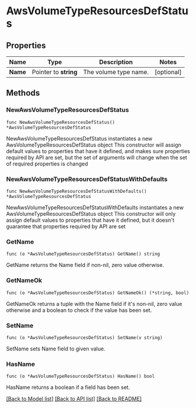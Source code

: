 # AwsVolumeTypeResourcesDefStatus

## Properties

Name | Type | Description | Notes
------------ | ------------- | ------------- | -------------
**Name** | Pointer to **string** | The volume type name. | [optional] 

## Methods

### NewAwsVolumeTypeResourcesDefStatus

`func NewAwsVolumeTypeResourcesDefStatus() *AwsVolumeTypeResourcesDefStatus`

NewAwsVolumeTypeResourcesDefStatus instantiates a new AwsVolumeTypeResourcesDefStatus object
This constructor will assign default values to properties that have it defined,
and makes sure properties required by API are set, but the set of arguments
will change when the set of required properties is changed

### NewAwsVolumeTypeResourcesDefStatusWithDefaults

`func NewAwsVolumeTypeResourcesDefStatusWithDefaults() *AwsVolumeTypeResourcesDefStatus`

NewAwsVolumeTypeResourcesDefStatusWithDefaults instantiates a new AwsVolumeTypeResourcesDefStatus object
This constructor will only assign default values to properties that have it defined,
but it doesn't guarantee that properties required by API are set

### GetName

`func (o *AwsVolumeTypeResourcesDefStatus) GetName() string`

GetName returns the Name field if non-nil, zero value otherwise.

### GetNameOk

`func (o *AwsVolumeTypeResourcesDefStatus) GetNameOk() (*string, bool)`

GetNameOk returns a tuple with the Name field if it's non-nil, zero value otherwise
and a boolean to check if the value has been set.

### SetName

`func (o *AwsVolumeTypeResourcesDefStatus) SetName(v string)`

SetName sets Name field to given value.

### HasName

`func (o *AwsVolumeTypeResourcesDefStatus) HasName() bool`

HasName returns a boolean if a field has been set.


[[Back to Model list]](../README.md#documentation-for-models) [[Back to API list]](../README.md#documentation-for-api-endpoints) [[Back to README]](../README.md)


